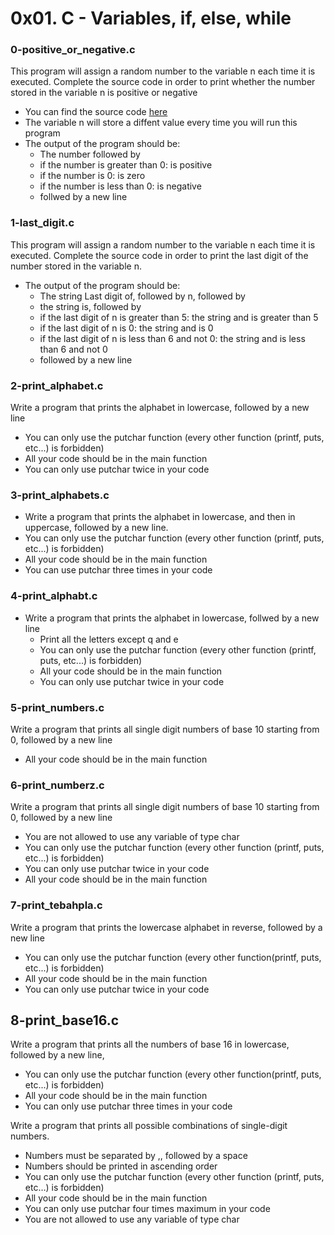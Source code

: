 # 0x01. C - Variables, if, else, while

### 0-positive_or_negative.c

This program will assign a random number to the variable n each time it is executed. Complete the source code in order to print whether the number stored in the variable n is positive or negative
* You can find the source code [here](https://github.com/alx-tools/0x01.c/blob/master/0-positive_or_negative_c)
* The variable n will store a diffent value every time you will run this program
* The output of the program should be:
    * The number followed by
	* if the number is greater than 0: is positive
	* if the number is 0: is zero
	* if the number is less than 0: is negative
    * follwed by a new line

### 1-last_digit.c
This program will assign a random number to the variable n each time it is executed. Complete the source code in order to print the last digit of the number stored in the variable n.
* The output of the program should be:
    * The string Last digit of, followed by n, followed by
    * the string is, followed by
	* if the last digit of n is greater than 5: the string and is greater than 5
	* if the last digit of n is 0: the string and is 0
	* if the last digit of n is less than 6 and not 0: the string and is less than 6 and not 0
    * followed by a new line

### 2-print_alphabet.c
Write a program that prints the alphabet in lowercase, followed by a new line
* You can only use the putchar function (every other function (printf, puts, etc...) is forbidden)
* All your code should be in the main function
* You can only use putchar twice in your code

### 3-print_alphabets.c
* Write a program that prints the alphabet in lowercase, and then in uppercase, followed by a new line.
* You can only use the putchar function (every other function (printf, puts, etc...) is forbidden)
* All your code should be in the main function
* You can use putchar three times in your code

### 4-print_alphabt.c
* Write a program that prints the alphabet in lowercase, follwed by a new line
    * Print all the letters except q and e
    * You can only use the putchar function (every other function (printf, puts, etc...) is forbidden)
    * All your code should be in the main function
    * You can only use putchar twice in your code

### 5-print_numbers.c
Write a program that prints all single digit numbers of base 10 starting from 0, followed by a new line
* All your code should be in the main function

### 6-print_numberz.c
Write a program that prints all single digit numbers of base 10 starting from 0, followed by a new line
* You are not allowed to use any variable of type char
* You can only use the putchar function (every other function (printf, puts, etc...) is forbidden)
* You can only use putchar twice in your code
* All your code should be in the main function

### 7-print_tebahpla.c
Write a program that prints the lowercase alphabet in reverse, followed by a new line
* You can only use the putchar function (every other function(printf, puts, etc...) is forbidden)
* All your code should be in the main function
* You can only use putchar twice in your code

## 8-print_base16.c
Write a program that prints all the numbers of base 16 in lowercase, followed by a new line,
* You can only use the putchar function (every other function(printf, puts, etc...) is forbidden)
* All your code should be in the main function
* You can only use putchar three times in your code

Write a program that prints all possible combinations of single-digit numbers.
* Numbers must be separated by ,, followed by a space
* Numbers should be printed in ascending order
* You can only use the putchar function (every other function (printf, puts, etc…) is forbidden)
* All your code should be in the main function
* You can only use putchar four times maximum in your code
* You are not allowed to use any variable of type char
